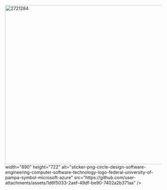 <div id="readme>  
      <div id="imagem1"> 
        <img width="512" height="512" alt="2721284" src="https://github.com/user-attachments/assets/0cb82e3e-bc3b-408f-ab67-25c6bcd3ade0" />
      </div> 
      <div id="imagem2"> 
       width="890" height="722" alt="sticker-png-circle-design-software-engineering-computer-software-technology-logo-federal-university-of-pampa-symbol-microsoft-azure" src="https://github.com/user-attachments/assets/1d6f5033-2aef-49df-be90-7402a2b371aa" />
     </div> 
     
</div> 
